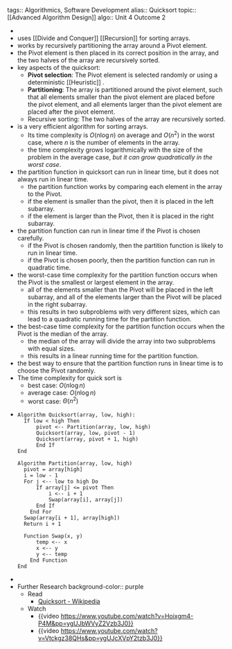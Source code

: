 tags:: Algorithmics, Software Development
alias:: Quicksort
topic:: [[Advanced Algorithm Design]]
algo:: Unit 4 Outcome 2

-
- uses [[Divide and Conquer]] [[Recursion]] for sorting arrays.
- works by recursively partitioning the array around a Pivot element.
- the Pivot element is then placed in its correct position in the array, and the two halves of the array are recursively sorted.
- key aspects of the quicksort:
	- **Pivot selection**: The Pivot element is selected randomly or using a deterministic [[Heuristic]] .
	- **Partitioning**: The array is partitioned around the pivot element, such that all elements smaller than the pivot element are placed before the pivot element, and all elements larger than the pivot element are placed after the pivot element.
	- Recursive sorting: The two halves of the array are recursively sorted.
- is a very efficient algorithm for sorting arrays.
	- Its time complexity is $O(n \log n)$ on average and $O(n^2)$ in the worst case, where $n$ is the number of elements in the array.
	- the time complexity grows logarithmically with the size of the problem in the average case, *but it can grow quadratically in the worst case*.
- the partition function in quicksort can run in linear time, but it does not always run in linear time.
	- the partition function works by comparing each element in the array to the Pivot.
	- if the element is smaller than the pivot, then it is placed in the left subarray.
	- if the element is larger than the Pivot, then it is placed in the right subarray.
- the partition function can run in linear time if the Pivot is chosen carefully.
	- if the Pivot is chosen randomly, then the partition function is likely to run in linear time.
	- if the Pivot is chosen poorly, then the partition function can run in quadratic time.
- the worst-case time complexity for the partition function occurs when the Pivot is the smallest or largest element in the array.
	- all of the elements smaller than the Pivot will be placed in the left subarray, and all of the elements larger than the Pivot will be placed in the right subarray.
	- this results in two subproblems with very different sizes, which can lead to a quadratic running time for the partition function.
- the best-case time complexity for the partition function occurs when the Pivot is the median of the array.
	- the median of the array will divide the array into two subproblems with equal sizes.
	- this results in a linear running time for the partition function.
- the best way to ensure that the partition function runs in linear time is to choose the Pivot randomly.
- The time complexity for quick sort is
	- best case:  $O(n \log n)$
	- average case: $O(n \log n)$
	- worst case: $\Theta(n^2)$
- ```
  Algorithm Quicksort(array, low, high):
  	If low < high Then
  		pivot <-- Partition(array, low, high)
      	Quicksort(array, low, pivot - 1)
      	Quicksort(array, pivot + 1, high)
     	End If
  End
  
  Algorithm Partition(array, low, high)
  	pivot = array[high]
  	i = low - 1
  	For j <-- low to high Do
  		If array[j] <= pivot Then
  			i <-- i + 1
  			Swap(array[i], array[j])
  		End If
      End For
  	Swap(array[i + 1], array[high])
  	Return i + 1
  
  	Function Swap(x, y)
      	temp <-- x
      	x <-- y
      	y <-- temp
      End Function
  End
  ```
-
- Further Research
  background-color:: purple
	- Read
		- [Quicksort - Wikipedia](https://en.wikipedia.org/wiki/Quicksort)
	- Watch
		- {{video https://www.youtube.com/watch?v=Hoixgm4-P4M&pp=ygUJbWVyZ2Vzb3J0}}
		- {{video https://www.youtube.com/watch?v=Vtckgz38QHs&pp=ygUJcXVpY2tzb3J0}}